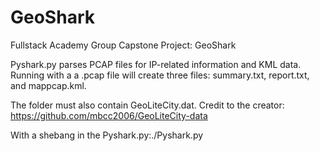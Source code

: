 # GeoShark
Fullstack Academy Group Capstone Project: GeoShark

Pyshark.py parses PCAP files for IP-related information and KML data. 
Running with a a .pcap file will create three files: summary.txt, report.txt, and mappcap.kml. 

The folder must also contain GeoLiteCity.dat. Credit to the creator: https://github.com/mbcc2006/GeoLiteCity-data

With a shebang in the Pyshark.py:./Pyshark.py <insert packet capture file>

